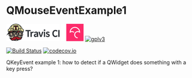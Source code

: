 # QMouseEventExample1

[![Travis CI logo](TravisCI.png)](https://travis-ci.org)
![Whitespace](Whitespace.png)
[![Codecov logo](Codecov.png)](https://www.codecov.io)
[![gplv3](http://www.gnu.org/graphics/gplv3-88x31.png)](http://www.gnu.org/licenses/gpl.html)

[![Build Status](https://travis-ci.org/richelbilderbeek/QMouseEventExample1.svg?branch=master)](https://travis-ci.org/richelbilderbeek/QMouseEventExample1)
[![codecov.io](https://codecov.io/github/richelbilderbeek/QMouseEventExample1/coverage.svg?branch=master)](https://codecov.io/github/richelbilderbeek/QMouseEventExample1?branch=master)

QKeyEvent example 1: how to detect if a QWidget does something with a key press?
